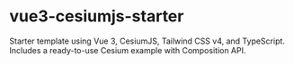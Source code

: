# vue3-cesiumjs-starter
Starter template using Vue 3, CesiumJS, Tailwind CSS v4, and TypeScript. Includes a ready-to-use Cesium example with Composition API.
